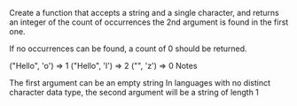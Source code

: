 Create a function that accepts a string and a single character, and returns an integer of the count of occurrences the 2nd argument is found in the first one.

If no occurrences can be found, a count of 0 should be returned.

("Hello", 'o')  =>  1
("Hello", 'l')  =>  2
("", 'z')       =>  0
Notes

The first argument can be an empty string
In languages with no distinct character data type, the second argument will be a string of length 1